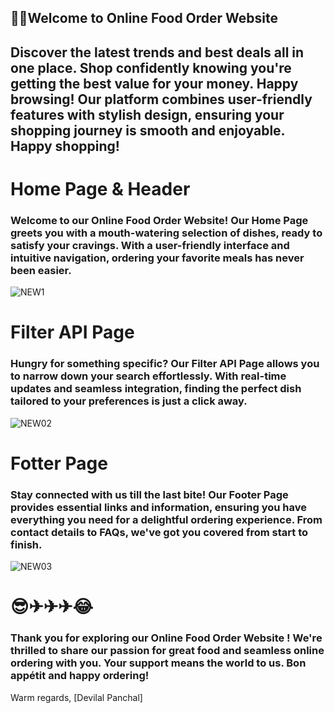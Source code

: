 ## 👨‍✈️Welcome to Online Food Order Website
## Discover the latest trends and best deals all in one place. Shop confidently knowing you're getting the best value for your money. Happy browsing! Our platform combines user-friendly features with stylish design, ensuring your shopping journey is smooth and enjoyable. Happy shopping!
# Home Page & Header
### Welcome to our Online Food Order Website! Our Home Page greets you with a mouth-watering selection of dishes, ready to satisfy your cravings. With a user-friendly interface and intuitive navigation, ordering your favorite meals has never been easier.
![NEW1](https://github.com/devilalpanchal/New-Recipe-Class-Test/assets/144801878/9a642f1a-90a8-42a4-a577-7ec80f021546)
# Filter API Page
### Hungry for something specific? Our Filter API Page allows you to narrow down your search effortlessly. With real-time updates and seamless integration, finding the perfect dish tailored to your preferences is just a click away.
![NEW02](https://github.com/devilalpanchal/New-Recipe-Class-Test/assets/144801878/d16efe27-f8d7-4138-b5ff-66de3cb4de01)
# Fotter Page
### Stay connected with us till the last bite! Our Footer Page provides essential links and information, ensuring you have everything you need for a delightful ordering experience. From contact details to FAQs, we've got you covered from start to finish.
![NEW03](https://github.com/devilalpanchal/New-Recipe-Class-Test/assets/144801878/48ca8551-7295-4b73-b0fb-e1e0b67b7fab)
# 😎✈✈✈😂
### Thank you for exploring our Online Food Order Website ! We're thrilled to share our passion for great food and seamless online ordering with you. Your support means the world to us. Bon appétit and happy ordering!

Warm regards,
[Devilal Panchal]
